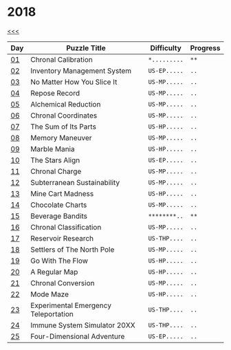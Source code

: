 # 2018

[<<<](../README.md)

| Day                   | Puzzle Title                                  | Difficulty   | Progress |
|-----------------------|-----------------------------------------------|--------------|----------|
| [01](./d01/README.md) | Chronal Calibration                           | `*.........` | `**`     |
| [02](./d02/README.md) | Inventory Management System                   | `US-EP.....` | `..`     |
| [03](./d03/README.md) | No Matter How You Slice It                    | `US-MP.....` | `..`     |
| [04](./d04/README.md) | Repose Record                                 | `US-MP.....` | `..`     |
| [05](./d05/README.md) | Alchemical Reduction                          | `US-MP.....` | `..`     |
| [06](./d06/README.md) | Chronal Coordinates                           | `US-MP.....` | `..`     |
| [07](./d07/README.md) | The Sum of Its Parts                          | `US-HP.....` | `..`     |
| [08](./d08/README.md) | Memory Maneuver                               | `US-MP.....` | `..`     |
| [09](./d09/README.md) | Marble Mania                                  | `US-HP.....` | `..`     |
| [10](./d10/README.md) | The Stars Align                               | `US-EP.....` | `..`     |
| [11](./d11/README.md) | Chronal Charge                                | `US-MP.....` | `..`     |
| [12](./d12/README.md) | Subterranean Sustainability                   | `US-MP.....` | `..`     |
| [13](./d13/README.md) | Mine Cart Madness                             | `US-HP.....` | `..`     |
| [14](./d14/README.md) | Chocolate Charts                              | `US-MP.....` | `..`     |
| [15](./d15/README.md) | Beverage Bandits                              | `********..` | `**`     |
| [16](./d16/README.md) | Chronal Classification                        | `US-MP.....` | `..`     |
| [17](./d17/README.md) | Reservoir Research                            | `US-THP....` | `..`     |
| [18](./d18/README.md) | Settlers of The North Pole                    | `US-MP.....` | `..`     |
| [19](./d19/README.md) | Go With The Flow                              | `US-HP.....` | `..`     |
| [20](./d20/README.md) | A Regular Map                                 | `US-HP.....` | `..`     |
| [21](./d21/README.md) | Chronal Conversion                            | `US-MP.....` | `..`     |
| [22](./d22/README.md) | Mode Maze                                     | `US-HP.....` | `..`     |
| [23](./d23/README.md) | Experimental Emergency Teleportation          | `US-THP....` | `..`     |
| [24](./d24/README.md) | Immune System Simulator 20XX                  | `US-THP....` | `..`     |
| [25](./d25/README.md) | Four-Dimensional Adventure                    | `US-EP.....` | `..`     |

